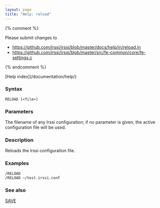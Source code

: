 ```yaml
---
layout: page
title: "Help: reload"
---
```


{% comment %}

Please submit changes to
- https://github.com/irssi/irssi/blob/master/docs/help/in/reload.in
- https://github.com/irssi/irssi/blob/master/src/fe-common/core/fe-settings.c


{% endcomment %}
<nav markdown="1">
[Help index](/documentation/help/)
</nav>

### Syntax ###

<div class="highlight irssisyntax"><pre style="\-\-cmdlen:6ch"><code><span class="synB">RELOAD</span> <span class="syn10">[<span class="syn09">&lt;file></span>]</span></code></pre></div>



### Parameters ###

The filename of any Irssi configuration; if no parameter is given, the
active configuration file will be used.

### Description ###

Reloads the Irssi configuration file.

### Examples ###

    /RELOAD
    /RELOAD ~/test.irssi.conf

### See also ###
[SAVE](/documentation/help/save/)

